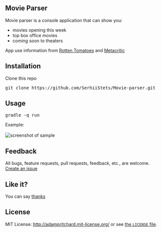 ## Movie Parser

Movie parser is a console application that can show you:
* movies opening this week
* top box office movies
* coming soon to theaters

App use information from [Rotten Tomatoes](https://www.rottentomatoes.com/) and [Metacritic](http://www.metacritic.com/)

## Installation
Clone this repo<br>
<pre>git clone https://github.com/SerhiiStets/Movie-parser.git</pre>

## Usage
<pre>gradle -q run</pre>
Example:<br><br>
![screenshot of sample](https://cloud.githubusercontent.com/assets/17416048/23826236/118b87d2-06a1-11e7-9bb3-616e489f17fd.PNG)

## Feedback

All bugs, feature requests, pull requests, feedback, etc., are welcome. [Create an issue](https://github.com/SerhiiStets/Movie-parser/issues)

## Like it?
You can say [thanks](https://saythanks.io/to/SerhiiStets)

## License

MIT License: http://adampritchard.mit-license.org/ or see [the `LICENSE` file](https://github.com/SerhiiStets/Movie-parser/blob/master/LICENCE).
